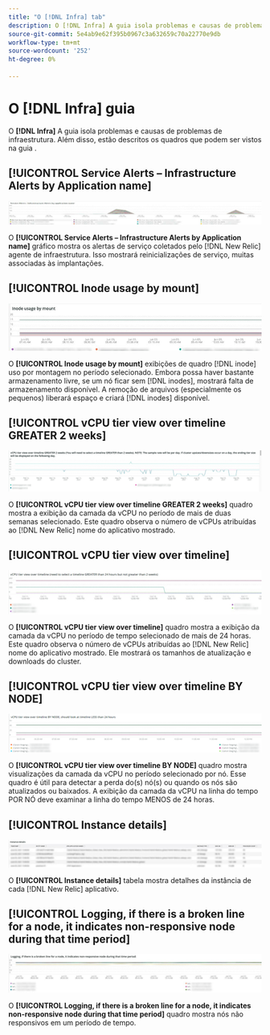 ```yaml
---
title: "O [!DNL Infra] tab"
description: O [!DNL Infra] A guia isola problemas e causas de problemas de infraestrutura.
source-git-commit: 5e4ab9e62f395b0967c3a632659c70a22770e9db
workflow-type: tm+mt
source-wordcount: '252'
ht-degree: 0%

---
```



# O [!DNL Infra] guia

O **[!DNL Infra]** A guia isola problemas e causas de problemas de infraestrutura. Além disso, estão descritos os quadros que podem ser vistos na guia .

## [!UICONTROL Service Alerts – Infrastructure Alerts by Application name]

![Alertas de serviço](../../assets/tools/observation-for-adobe-commerce/service-alerts.jpg)

O **[!UICONTROL Service Alerts – Infrastructure Alerts by Application name]** gráfico mostra os alertas de serviço coletados pelo [!DNL New Relic] agente de infraestrutura. Isso mostrará reinicializações de serviço, muitas associadas às implantações.

## [!UICONTROL Inode usage by mount]

![Uso do nó por montagem](../../assets/tools/observation-for-adobe-commerce/inode-usage-mount.jpg)

O **[!UICONTROL Inode usage by mount]** exibições de quadro [!DNL inode] uso por montagem no período selecionado. Embora possa haver bastante armazenamento livre, se um nó ficar sem [!DNL inodes], mostrará falta de armazenamento disponível. A remoção de arquivos (especialmente os pequenos) liberará espaço e criará [!DNL inodes] disponível.

## [!UICONTROL vCPU tier view over timeline GREATER 2 weeks]

![Visualização da camada da vCPU na linha do tempo MAIOR 2 semanas](../../assets/tools/observation-for-adobe-commerce/vCPU-tier.jpg)

O **[!UICONTROL vCPU tier view over timeline GREATER 2 weeks]** quadro mostra a exibição da camada da vCPU no período de mais de duas semanas selecionado. Este quadro observa o número de vCPUs atribuídas ao [!DNL New Relic] nome do aplicativo mostrado.

## [!UICONTROL vCPU tier view over timeline]

![Exibição da camada da vCPU na linha do tempo](../../assets/tools/observation-for-adobe-commerce/vcpu-tier-24.jpg)

O **[!UICONTROL vCPU tier view over timeline]** quadro mostra a exibição da camada da vCPU no período de tempo selecionado de mais de 24 horas. Este quadro observa o número de vCPUs atribuídas ao [!DNL New Relic] nome do aplicativo mostrado. Ele mostrará os tamanhos de atualização e downloads do cluster.

## [!UICONTROL vCPU tier view over timeline BY NODE]

![Visualização da camada da vCPU na linha do tempo pelo NÓ](../../assets/tools/observation-for-adobe-commerce/infra_by_node.png)

O **[!UICONTROL vCPU tier view over timeline BY NODE]** quadro mostra visualizações da camada da vCPU no período selecionado por nó. Esse quadro é útil para detectar a perda do(s) nó(s) ou quando os nós são atualizados ou baixados. A exibição da camada da vCPU na linha do tempo POR NÓ deve examinar a linha do tempo MENOS de 24 horas.

## [!UICONTROL Instance details]

![Detalhes da instância](../../assets/tools/observation-for-adobe-commerce/instance-details.jpg)

O **[!UICONTROL Instance details]** tabela mostra detalhes da instância de cada [!DNL New Relic] aplicativo.

## [!UICONTROL Logging, if there is a broken line for a node, it indicates non-responsive node during that time period]

![nó não responsivo](../../assets/tools/observation-for-adobe-commerce/non-responsive-node.jpg)

O **[!UICONTROL Logging, if there is a broken line for a node, it indicates non-responsive node during that time period]** quadro mostra nós não responsivos em um período de tempo.
